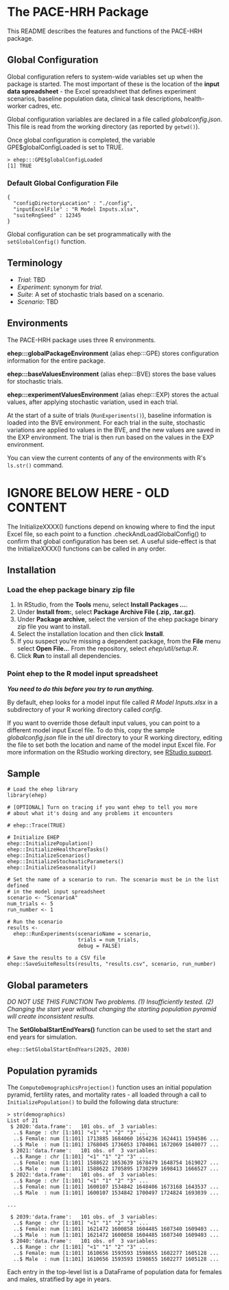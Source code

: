# The PACE-HRH Package

This README describes the features and functions of the PACE-HRH package.

## Global Configuration

Global configuration refers to system-wide variables set up
when the package is started. The most important of these is the location of the 
__input data spreadsheet__ - the Excel spreadsheet that defines experiment scenarios, 
baseline population data, clinical task descriptions, health-worker cadres, etc. 

Global configuration variables are declared
in a file called _globalconfig.json_. This
file is read from the working directory (as reported by `getwd()`). 

Once global configuration is completed, the variable 
GPE$globalConfigLoaded is set to TRUE.

```
> ehep:::GPE$globalConfigLoaded
[1] TRUE
```

### Default Global Configuration File

```
{
  "configDirectoryLocation" : "./config",
  "inputExcelFile" : "R Model Inputs.xlsx",
  "suiteRngSeed" : 12345
}
```

Global configuration can be set programmatically with the `setGlobalConfig()`
function. 

## Terminology


- _Trial_: TBD
- _Experiment_: synonym for _trial_.
- _Suite_: A set of stochastic trials based on a scenario.
- _Scenario_: TBD

## Environments

The PACE-HRH package uses three R environments.

__ehep:::globalPackageEnvironment__ (alias ehep:::GPE) stores configuration 
information for the entire package.

__ehep:::baseValuesEnvironment__ (alias ehep:::BVE) stores the base values 
for stochastic trials.

__ehep:::experimentValuesEnvironment__ (alias ehep:::EXP) stores the actual values, 
after applying stochastic variation, used in each trial.

At the start of a suite of trials (`RunExperiments()`), 
baseline information is loaded into the BVE environment. For each trial in the suite, 
stochastic variations are applied to values in the 
BVE, and the new values are saved in the EXP environment. The trial is then run 
based on the values in the EXP environment.
 
You can view the current contents of any of the environments with R's
`ls.str()` command.





# IGNORE BELOW HERE - OLD CONTENT




The InitializeXXXX() functions depend on knowing where to find the input Excel
file, so each point to a function .checkAndLoadGlobalConfig() to confirm that
global configuration has been set. A useful side-effect is that the
InitializeXXXX() functions can be called in any order.


## Installation

### Load the ehep package binary zip file

1. In RStudio, from the __Tools__ menu, select __Install Packages ...__.
2. Under __Install from:__, select __Package Archive File (.zip, .tar.gz)__.
3. Under __Package archive__, select the version of the ehep package binary 
   zip file you want to install. 
4. Select the installation location and then click __Install__. 
5. If you suspect you're missing a dependent package, from the __File__ menu 
   select __Open File..__. From 
   the repository, select _ehep/util/setup.R_.
6. Click __Run__ to install all dependencies.

### Point ehep to the R model input spreadsheet

___You need to do this before you try to run anything.___

By default, ehep looks for a model input file called _R Model Inputs.xlsx_ 
in a subdirectory of your R working directory called _config_.

If you want to override those default input values, you can point to a
different model input Excel file. To do this, copy the
sample _globalconfig.json_ file in the _util_ directory to your R working
directory, editing the file to set both the location and name of the model
input Excel file. For more information on the RStudio working directory,
see [RStudio support](https://support.rstudio.com/hc/en-us/articles/200711843-Working-Directories-and-Workspaces-in-the-RStudio-IDE).

## Sample

```
# Load the ehep library
library(ehep)

# [OPTIONAL] Turn on tracing if you want ehep to tell you more
# about what it's doing and any problems it encounters

# ehep::Trace(TRUE)

# Initialize EHEP
ehep::InitializePopulation()
ehep::InitializeHealthcareTasks()
ehep::InitializeScenarios()
ehep::InitializeStochasticParameters()
ehep::InitializeSeasonality()

# Set the name of a scenario to run. The scenario must be in the list defined
# in the model input spreadsheet
scenario <- "ScenarioA"
num_trials <- 5
run_number <- 1

# Run the scenario
results <-
  ehep::RunExperiments(scenarioName = scenario,
                       trials = num_trials,
                       debug = FALSE)

# Save the results to a CSV file
ehep::SaveSuiteResults(results, "results.csv", scenario, run_number)
```
## Global parameters

_DO NOT USE THIS FUNCTION_
_Two problems. (1) Insufficiently tested. (2) Changing the start year without
changing the starting population pyramid will create inconsistent results._

The __SetGlobalStartEndYears()__ function can be used to set the start and end 
years for simulation.

```
ehep::SetGlobalStartEndYears(2025, 2030)
```

## Population pyramids

The `ComputeDemographicsProjection()` function uses an initial population 
pyramid, fertility rates, and mortality rates - all loaded through a call to 
`InitializePopulation()` to build the following data structure:

```
> str(demographics)
List of 21
 $ 2020:'data.frame':	101 obs. of  3 variables:
  ..$ Range : chr [1:101] "<1" "1" "2" "3" ...
  ..$ Female: num [1:101] 1713885 1684060 1654236 1624411 1594586 ...
  ..$ Male  : num [1:101] 1768045 1736053 1704061 1672069 1640077 ...
 $ 2021:'data.frame':	101 obs. of  3 variables:
  ..$ Range : chr [1:101] "<1" "1" "2" "3" ...
  ..$ Female: num [1:101] 1588622 1653639 1678479 1648754 1619027 ...
  ..$ Male  : num [1:101] 1588622 1705895 1730299 1698413 1666527 ...
 $ 2022:'data.frame':	101 obs. of  3 variables:
  ..$ Range : chr [1:101] "<1" "1" "2" "3" ...
  ..$ Female: num [1:101] 1600107 1534842 1648406 1673168 1643537 ...
  ..$ Male  : num [1:101] 1600107 1534842 1700497 1724824 1693039 ...
  
...

 $ 2039:'data.frame':	101 obs. of  3 variables:
  ..$ Range : chr [1:101] "<1" "1" "2" "3" ...
  ..$ Female: num [1:101] 1621472 1600858 1604485 1607340 1609403 ...
  ..$ Male  : num [1:101] 1621472 1600858 1604485 1607340 1609403 ...
 $ 2040:'data.frame':	101 obs. of  3 variables:
  ..$ Range : chr [1:101] "<1" "1" "2" "3" ...
  ..$ Female: num [1:101] 1610656 1593593 1598655 1602277 1605128 ...
  ..$ Male  : num [1:101] 1610656 1593593 1598655 1602277 1605128 ...
```
Each entry in the top-level list is a DataFrame of population data for
females and males, stratified by age in years.


